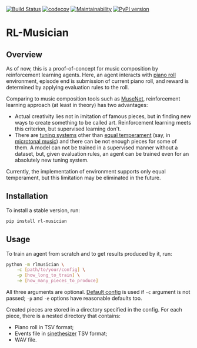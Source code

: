 [![Build Status](https://travis-ci.org/Nikolay-Lysenko/rl-musician.svg?branch=master)](https://travis-ci.org/Nikolay-Lysenko/rl-musician)
[![codecov](https://codecov.io/gh/Nikolay-Lysenko/rl-musician/branch/master/graph/badge.svg)](https://codecov.io/gh/Nikolay-Lysenko/rl-musician)
[![Maintainability](https://api.codeclimate.com/v1/badges/a43618b5f9454d01186c/maintainability)](https://codeclimate.com/github/Nikolay-Lysenko/rl-musician/maintainability)
[![PyPI version](https://badge.fury.io/py/rl-musician.svg)](https://badge.fury.io/py/rl-musician)

# RL-Musician

## Overview

As of now, this is a proof-of-concept for music composition by reinforcement learning agents. Here, an agent interacts with [piano roll](https://en.wikipedia.org/wiki/Piano_roll#In_digital_audio_workstations) environment, episode end is submission of current piano roll, and reward is determined by applying evaluation rules to the roll.

Comparing to music composition tools such as [MuseNet](https://openai.com/blog/musenet/), reinforcement learning approach (at least in theory) has two advantages:
* Actual creativity lies not in imitation of famous pieces, but in finding new ways to create something to be called art. Reinforcement learning meets this criterion, but supervised learning don't.
* There are [tuning systems](https://en.wikipedia.org/wiki/Musical_tuning#Tuning_systems) other than [equal temperament](https://en.wikipedia.org/wiki/Equal_temperament) (say, in [microtonal music](https://en.wikipedia.org/wiki/Microtonal_music)) and there can be not enough pieces for some of them. A model can not be trained in a supervised manner without a dataset, but, given evaluation rules, an agent can be trained even for an absolutely new tuning system.

Currently, the implementation of environment supports only equal temperament, but this limitation may be eliminated in the future.

## Installation

To install a stable version, run:
```bash
pip install rl-musician
```

## Usage

To train an agent from scratch and to get results produced by it, run:
```bash
python -m rlmusician \
    -c [path/to/your/config] \
    -p [how_long_to_train] \
    -e [how_many_pieces_to_produce]
```

All three arguments are optional. [Default config](https://github.com/Nikolay-Lysenko/rl-musician/blob/master/rlmusician/default_config.yml) is used if `-c` argument is not passed; `-p` and `-e` options have reasonable defaults too.

Created pieces are stored in a directory specified in the config. For each piece, there is a nested directory that contains:
* Piano roll in TSV format;
* Events file in [sinethesizer](https://github.com/Nikolay-Lysenko/sinethesizer) TSV format;
* WAV file.
